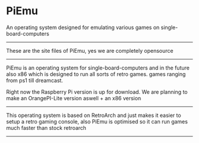 # PiEmu
An operating system designed for emulating various games on single-board-computers

***********************************************************************
These are the site files of PiEmu, yes we are completely opensource
***********************************************************************

PiEmu is an operating system for single-board-computers and in the future also x86 which is designed to run all sorts of retro games.
games ranging from ps1 till dreamcast.

Right now the Raspberry Pi version is up for download. We are planning to make an OrangePI-Lite version aswell + an x86 version

****************************************************************************************************************************************************************************************
This operating system is based on RetroArch and just makes it easier to setup a retro gaming console, also PiEmu is optimised so it can run games much faster than stock retroarch
****************************************************************************************************************************************************************************************
